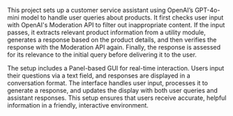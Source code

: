 This project sets up a customer service assistant using OpenAI’s GPT-4o-mini model to handle user queries about products. It first checks user input with OpenAI's Moderation API to filter out inappropriate content. If the input passes, it extracts relevant product information from a utility module, generates a response based on the product details, and then verifies the response with the Moderation API again. Finally, the response is assessed for its relevance to the initial query before delivering it to the user.

The setup includes a Panel-based GUI for real-time interaction. Users input their questions via a text field, and responses are displayed in a conversation format. The interface handles user input, processes it to generate a response, and updates the display with both user queries and assistant responses. This setup ensures that users receive accurate, helpful information in a friendly, interactive environment.
